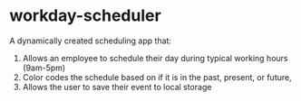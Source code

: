 # workday-scheduler

A dynamically created scheduling app that: 
1. Allows an employee to schedule their day during typical working hours (9am-5pm)
2. Color codes the schedule based on if it is in the past, present, or future, 
3. Allows the user to save their event to local storage